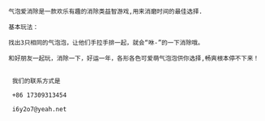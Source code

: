     气泡爱消除是一款欢乐有趣的消除类益智游戏,用来消磨时间的最佳选择.
    
    基本玩法：
    
    找出3只相同的气泡泡，让他们手拉手排一起，就会“咻-”的一下消除哦。
    
    和好朋友一起玩，消除一下，好运一年，各形各色可爱萌气泡泡供你选择,畅爽根本停不下来！
           
           
     我们的联系方式是
     
     +86 17309313454
     
     i6y2o7@yeah.net
    
